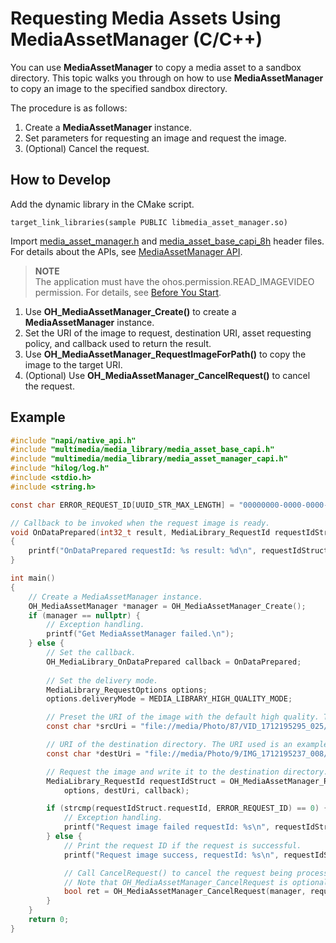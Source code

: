 # Requesting Media Assets Using MediaAssetManager (C/C++)

You can use **MediaAssetManager** to copy a media asset to a sandbox directory. This topic walks you through on how to use **MediaAssetManager** to copy an image to the specified sandbox directory.

The procedure is as follows:

1. Create a **MediaAssetManager** instance.
2. Set parameters for requesting an image and request the image.
3. (Optional) Cancel the request.

## How to Develop

Add the dynamic library in the CMake script.

```
target_link_libraries(sample PUBLIC libmedia_asset_manager.so)
```

Import [media_asset_manager.h](../../reference/apis-media-library-kit/media__asset__manager__capi_8h.md) and [media_asset_base_capi_8h](../../reference/apis-media-library-kit/media__asset__base__capi_8h.md) header files.
For details about the APIs, see [MediaAssetManager API](../../reference/apis-media-library-kit/_media_asset_manager.md).

> **NOTE**<br>
> The application must have the ohos.permission.READ_IMAGEVIDEO permission. For details, see [Before You Start](photoAccessHelper-preparation.md).

1. Use **OH_MediaAssetManager_Create()** to create a **MediaAssetManager** instance.
2. Set the URI of the image to request, destination URI, asset requesting policy, and callback used to return the result.
3. Use **OH_MediaAssetManager_RequestImageForPath()** to copy the image to the target URI.
4. (Optional) Use **OH_MediaAssetManager_CancelRequest()** to cancel the request.  

## Example

```c
#include "napi/native_api.h"
#include "multimedia/media_library/media_asset_base_capi.h"
#include "multimedia/media_library/media_asset_manager_capi.h"
#include "hilog/log.h"
#include <stdio.h>
#include <string.h>

const char ERROR_REQUEST_ID[UUID_STR_MAX_LENGTH] = "00000000-0000-0000-0000-000000000000";

// Callback to be invoked when the request image is ready.
void OnDataPrepared(int32_t result, MediaLibrary_RequestId requestIdStruct)
{
    printf("OnDataPrepared requestId: %s result: %d\n", requestIdStruct.requestId, result);
}

int main()
{
    // Create a MediaAssetManager instance.
    OH_MediaAssetManager *manager = OH_MediaAssetManager_Create();
    if (manager == nullptr) {
        // Exception handling.
        printf("Get MediaAssetManager failed.\n");
    } else {
        // Set the callback.
        OH_MediaLibrary_OnDataPrepared callback = OnDataPrepared;
        
        // Set the delivery mode.
        MediaLibrary_RequestOptions options;
        options.deliveryMode = MEDIA_LIBRARY_HIGH_QUALITY_MODE;

        // Preset the URI of the image with the default high quality. The URI used is an example only. You need to create or obtain the URI based on actual requirements.
        const char *srcUri = "file://media/Photo/87/VID_1712195295_025/request_image_src.jpg";

        // URI of the destination directory. The URI used is an example. You need to create or obtain the URI based on actual requirements.
        const char *destUri = "file://media/Photo/9/IMG_1712195237_008/request_image_dest.jpg";

        // Request the image and write it to the destination directory.
        MediaLibrary_RequestId requestIdStruct = OH_MediaAssetManager_RequestImageForPath(manager, srcUri,
            options, destUri, callback);

        if (strcmp(requestIdStruct.requestId, ERROR_REQUEST_ID) == 0) {
            // Exception handling.
            printf("Request image failed requestId: %s\n", requestIdStruct.requestId);
        } else {
            // Print the request ID if the request is successful.
            printf("Request image success, requestId: %s\n", requestIdStruct.requestId);

            // Call CancelRequest() to cancel the request being processed.
            // Note that OH_MediaAssetManager_CancelRequest is optional.
            bool ret = OH_MediaAssetManager_CancelRequest(manager, requestId);
        }
    }
    return 0;
}
```
